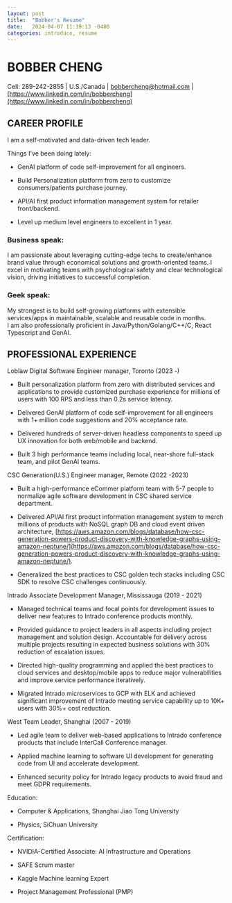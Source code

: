 ```yaml
---
layout: post
title:  "Bobber's Resume"
date:   2024-04-07 11:39:13 -0400
categories: introduce, resume
---
```


# BOBBER CHENG

Cell: 289-242-2855 | U.S./Canada | [bobbercheng@hotmail.com](mailto:bobbercheng@hotmail.com)  | [https://www.linkedin.com/in/bobbercheng](https://www.linkedin.com/in/bobbercheng)

## CAREER PROFILE

I am a self-motivated and data-driven tech leader.  
  
Things I've been doing lately:  
- GenAI platform of code self-improvement for all engineers.  
- Build Personalization platform from zero to customize consumers/patients  purchase journey.  
- API/AI first product information management system for retailer front/backend.

- Level up medium level engineers to excellent in 1  year.  
  
### Business speak:  
I am passionate about leveraging  cutting-edge techs to create/enhance brand value through economical solutions and growth-oriented teams. I excel in motivating teams with  psychological safety and clear technological vision, driving initiatives to successful completion.  
  
### Geek speak:  
My strongest is to build self-growing platforms with extensible services/apps in maintainable, scalable and reusable code in months.  
I am also professionally proficient in Java/Python/Golang/C++/C, React Typescript and GenAI.

## PROFESSIONAL EXPERIENCE

Loblaw Digital  Software  Engineer manager, Toronto  (2023  -)

-   Built personalization platform from zero  with  distributed services and applications to  provide customized  purchase experience for millions of users with 100 RPS and less than 0.2s service latency.
    

-   Delivered  GenAI platform of code self-improvement for all engineers with 1+  million code suggestions and 20% acceptance rate.
    

-   Delivered  hundreds of server-driven headless components to speed up UX innovation  for both web/mobile and backend.
    

-   Built  3 high performance teams including local, near-shore full-stack  team, and pilot  GenAI teams.
    

CSC Generation(U.S.)  Engineer manager, Remote (2022  -2023)

-   Built a high-performance eCommer platform team with 5-7 people to normalize agile software development in CSC shared service department.
    

-   Delivered API/AI first product information management system to merch  millions of products with NoSQL graph DB and cloud event driven architecture, [https://aws.amazon.com/blogs/database/how-csc-generation-powers-product-discovery-with-knowledge-graphs-using-amazon-neptune/](https://aws.amazon.com/blogs/database/how-csc-generation-powers-product-discovery-with-knowledge-graphs-using-amazon-neptune/).
    

-   Generalized the best practices to CSC golden tech stacks including CSC SDK to resolve CSC challenges  continuously.
    

Intrado  Associate Development Manager, Mississauga (2019 - 2021)

-   Managed technical teams and focal points for development issues to deliver new features to Intrado conference products monthly.
    

-   Provided guidance to project leaders in all aspects including project management and solution design. Accountable for delivery across multiple projects resulting in expected business solutions with 30% reduction of escalation issues.
    

-   Directed high-quality programming and applied the best practices to cloud services and desktop/mobile apps to reduce major vulnerabilities and improve service performance iteratively.
    

-   Migrated Intrado microservices to GCP with ELK and achieved significant improvement of Intrado meeting service capability up to 10K+ users with 30%+ cost reduction.
    

West  Team Leader, Shanghai (2007 - 2019)

-   Led agile team to deliver web-based applications to Intrado conference products that include InterCall Conference manager.
    

-   Applied machine learning to software UI development for generating code from UI and accelerate development.
    

-   Enhanced security policy for Intrado legacy products to avoid fraud and meet GDPR requirements.
    

Education: 

-   Computer & Applications, Shanghai Jiao Tong University
    

-   Physics, SiChuan University
    

Certification:

-   NVIDIA-Certified Associate: AI Infrastructure and Operations
    

-   SAFE Scrum master
    

-   Kaggle Machine learning Expert
    

-   Project Management Professional (PMP)


[my Resume]: https://raw.githubusercontent.com/bobbercheng/blog/main/docs/assets/Resume_Bobber-Cheng_2025_shared.pdf
[my Github]: https://github.com/bobbercheng
[my Linkedin]: https://www.linkedin.com/in/bobbercheng/
[my Kaggle]:   https://www.kaggle.com/bobber
[my Huggingface]: https://huggingface.co/bobber
[My twitter]: https://twitter.com/bobbercheng
